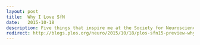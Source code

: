 ```yaml
---
layout: post
title:  Why I Love SfN
date:   2015-10-18
description: Five things that inspire me at the Society for Neuroscience conference.
redirect: http://blogs.plos.org/neuro/2015/10/18/plos-sfn15-preview-why-i-love-sfn-by-ben-cipollini/
---
```

